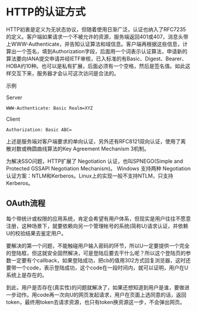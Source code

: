 # HTTP的认证方式

HTTP初衷是定义为无状态协议，但随着使用日渐广泛，认证也纳入了RFC7235的定义。客户端如果请求一个不被允许的资源，服务端返回401或407，消息头带上WWW-Authenticate，并告知认证算法和域信息。客户端再根据这些信息，计算出一个签名，填到Authorization字段，后面用一个词表示认证算法，申请新的算法要向IANA提交申请并经IETF审核，已入标准的有Basic、Digest、Bearer、HOBA约10种。也可以是私有扩展，后面必须有一个空格，然后是签名值。如此这样交互下来，服务器才会认可这次访问是合法的。

示例

Server

```
WWW-Authenticate: Basic Realm=XYZ
```

Client

```
Authorization: Basic ABC=
```

上述是服务端对客户端要求的单向认证，另外还有RFC8121双向认证，使用了离散对数或椭圆曲线算法的Key Agreement Mechanism 3机制。

为解决SSO问题，HTTP扩展了 Negotiation 认证，也叫SPNEGO(Simple and Protected GSSAPI Negotiation Mechanism)。 Windows 支持两种 Negotiation认证方案：NTLM和Kerberos。Linux上的实现一般不支持NTLM，只支持Kerberos。

## OAuth流程

每个带统计或权限的应用系统，肯定会希望有用户体系，但现实是用户往往不愿意注册，这种场景下，就要依赖向另一个管理帐号的系统(简称U)请求认证，并依赖U的校验结果去鉴定用户。

要解决的第一个问题，不能触碰用户输入密码的环节，所以U一定要提供一个完全的登陆框，但这就安全固然解决，可是登陆后要去干什么呢？所以这个登陆页的参数一定要有个callback，如果登陆成功，把cb的值用302方式回复浏览器，这时还要带一个code，表示登陆成功，这个code在一段时间内，就可以证明，用户在U系统上是存在的。

到此，用户是否存在(真实性)的问题就解决了，如果还想知道到用户是谁，要做进一步动作。用code再一次向U的网页发起请求，用户在页面上选同意的话，返回token，最终用token去请求资源，也只有token换资源这一步，不会弹出网页。